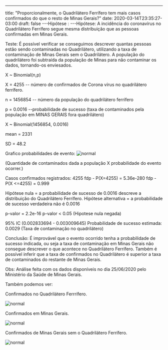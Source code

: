 ---
title: "Proporcionalmente, o Quadrilátero Ferrífero tem mais casos confirmados do que o resto de Minas Gerais?"
date: 2020-03-14T23:35:27-03:00
draft: false
---Hipótese
:
---Hipótese:
A incidência do coronavírus no Quadrilátero Ferrífero segue mesma distribuição que as pessoas confirmadas em Minas Gerais.

Teste:
É possível verificar se conseguimos descrever quantas pessoas estão sendo contaminadas no Quadrilátero, utilizando a taxa de contaminação de Minas Gerais sem o Quadrilátero.
A população do quadrilátero foi subtraída da população de Minas para não contaminar os dados, tornando-os enviesados.

X ~ Binomial(n,p)

X = 4255 -- número de confirmados de Corona vírus no quadrilátero
ferrífero.

n = 1456854 -- número da população do quadrilátero ferrífero

p = 0.0016 --probabilidade de sucesso (taxa de contaminados pela população em MINAS GERAIS fora quadrilátero)

X ~ Binomial(1456854, 0.0016)

mean = 2331

SD = 48.2

Grafico probabilidades de evento:
![normal](/grafico_site_quadri.jpg)

(Quantidade de contaminados dada a população X probabilidade do evento ocorrer.)

Casos confirmados registrados: 4255
fdp - P(X=4255) = 5.36e-280
fdp - P(X <=4255) = 0.999

Hipótese nula = a probabilidade de sucesso de 0.0016 descreve a distribuição do Quadrilátero Ferrífero.
Hipótese alternativa = a probabilidade de sucesso verdadeira não é 0.0016

p-valor = 2.2e-16
p-valor < 0.05 (Hipotese nula negada)

95% IC (0.002833694 - 0.003009645)
Probabilidade de sucesso estimada: 0.0029 (Taxa de contaminação no quadrilátero)

Conclusão:
É improvável que o evento ocorrido tenha a probabilidade de sucesso indicada, ou seja a taxa de contaminação em Minas Gerais não consegue descrever o que acontece no Quadrilátero Ferrífero.
Também é possível inferir que a taxa de confirmados no Quadrilátero é superior a taxa de contaminados do restante de Minas Gerais.

Obs: Análise feita com os dados disponíveis no dia 25/06/2020 pelo Ministério da Saúde de Minas Gerais.

Também podemos ver:

Confirmados no Quadrilátero Ferrrífero.

![normal](/grafico_quadrilatero_confirmados.jpg)

Confirmados em Minas Gerais.

![normal](/grafico_minas_gerais_confirmados.jpg)

Confirmados de Minas Gerais sem o Quadrilátero Ferrífero.

![normal](/grafico_minas_gerais_confirmados_s_quad.jpg)
